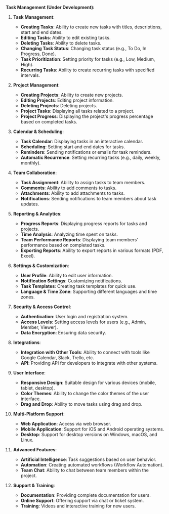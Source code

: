 **Task Management (Under Development):**

1. **Task Management**:
   - **Creating Tasks**: Ability to create new tasks with titles, descriptions, start and end dates.
   - **Editing Tasks**: Ability to edit existing tasks.
   - **Deleting Tasks**: Ability to delete tasks.
   - **Changing Task Status**: Changing task status (e.g., To Do, In Progress, Done).
   - **Task Prioritization**: Setting priority for tasks (e.g., Low, Medium, High).
   - **Recurring Tasks**: Ability to create recurring tasks with specified intervals.

2. **Project Management**:
   - **Creating Projects**: Ability to create new projects.
   - **Editing Projects**: Editing project information.
   - **Deleting Projects**: Deleting projects.
   - **Project Tasks**: Displaying all tasks related to a project.
   - **Project Progress**: Displaying the project's progress percentage based on completed tasks.

3. **Calendar & Scheduling**:
   - **Task Calendar**: Displaying tasks in an interactive calendar.
   - **Scheduling**: Setting start and end dates for tasks.
   - **Reminders**: Sending notifications or emails for task reminders.
   - **Automatic Recurrence**: Setting recurring tasks (e.g., daily, weekly, monthly).

4. **Team Collaboration**:
   - **Task Assignment**: Ability to assign tasks to team members.
   - **Comments**: Ability to add comments to tasks.
   - **Attachments**: Ability to add attachments to tasks.
   - **Notifications**: Sending notifications to team members about task updates.

5. **Reporting & Analytics**:
   - **Progress Reports**: Displaying progress reports for tasks and projects.
   - **Time Analysis**: Analyzing time spent on tasks.
   - **Team Performance Reports**: Displaying team members' performance based on completed tasks.
   - **Exporting Reports**: Ability to export reports in various formats (PDF, Excel).

6. **Settings & Customization**:
   - **User Profile**: Ability to edit user information.
   - **Notification Settings**: Customizing notifications.
   - **Task Templates**: Creating task templates for quick use.
   - **Language & Time Zone**: Supporting different languages and time zones.

7. **Security & Access Control**:
   - **Authentication**: User login and registration system.
   - **Access Levels**: Setting access levels for users (e.g., Admin, Member, Viewer).
   - **Data Encryption**: Ensuring data security.

8. **Integrations**:
   - **Integration with Other Tools**: Ability to connect with tools like Google Calendar, Slack, Trello, etc.
   - **API**: Providing API for developers to integrate with other systems.

9. **User Interface**:
   - **Responsive Design**: Suitable design for various devices (mobile, tablet, desktop).
   - **Color Themes**: Ability to change the color themes of the user interface.
   - **Drag and Drop**: Ability to move tasks using drag and drop.

10. **Multi-Platform Support**:
    - **Web Application**: Access via web browser.
    - **Mobile Application**: Support for iOS and Android operating systems.
    - **Desktop**: Support for desktop versions on Windows, macOS, and Linux.

11. **Advanced Features**:
    - **Artificial Intelligence**: Task suggestions based on user behavior.
    - **Automation**: Creating automated workflows (Workflow Automation).
    - **Team Chat**: Ability to chat between team members within the project.

12. **Support & Training**:
    - **Documentation**: Providing complete documentation for users.
    - **Online Support**: Offering support via chat or ticket system.
    - **Training**: Videos and interactive training for new users.

